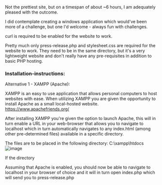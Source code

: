 
Not the prettiest site, but on a timespan of about ~6 hours, I am adequately pleased with the outcome.

I did contemplate creating a windows application which would've been more of a challenge, but one I'd welcome - always fun with challenges.


curl is required to be enabled for the website to work.


Pretty much only press-release.php and stylesheet.css are required for the website to work. They need to be in the same directory, but it's a very lightweight website and don't really have any pre-requisites in addition to basic PHP hosting.

### Installation-instructions:

Alternative 1 - XAMPP (Apache):

XAMPP is an easy to use application that allows personal computers to host websites with ease. When utilizing XAMPP you are given the opportunity to install Apache as a small local-hosted website.
https://www.apachefriends.org/

After installing XAMPP you're given the option to launch Apache, this will in turn enable a URL in your web-browser that allows you to navigate to localhost which in turn automatically navigates to any index.html (among other pre-determined files) available in a specific directory.

The files are to be placed in the following directory:
C:\xampp\htdocs\
![image](https://user-images.githubusercontent.com/29412928/204185868-54c06e94-f7f0-42bf-a9a6-78db2510e314.png)

If the directory 

Assuming that Apache is enabled, you should now be able to navigate to localhost in your browser of choice and it will in turn open index.php which will send you to press-release.php
